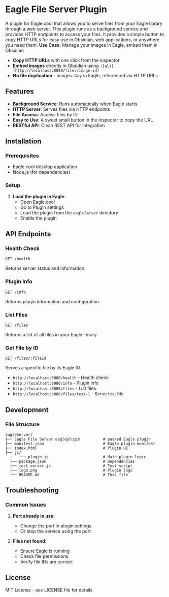 # Eagle File Server Plugin

A plugin for Eagle.cool that allows you to serve files from your Eagle library through a web server. This plugin runs as a background service and provides HTTP endpoints to access your files.
It provides a simple button to copy HTTP URLs for easy use in Obsidian, web applications, or anywhere you need them.
**Use Case**: Manage your images in Eagle, embed them in Obsidian
- **Copy HTTP URLs** with one click from the inspector
- **Embed images** directly in Obsidian using `![alt](http://localhost:8080/files/image-id)`
- **No file duplication** - images stay in Eagle, referenced via HTTP URLs

 
## Features
-  **Background Service**: Runs automatically when Eagle starts
-  **HTTP Server**: Serves files via HTTP endpoints
-  **File Access**: Access files by ID
-  **Easy to Use**: A sweet small button in the Inspector to copy the URL
-  **RESTful API**: Clean REST API for integration

## Installation

### Prerequisites

- Eagle.cool desktop application
- Node.js (for dependencies)

### Setup
1. **Load the plugin in Eagle**:
   - Open Eagle.cool
   - Go to Plugin settings
   - Load the plugin from the `eagleServer` directory
   - Enable the plugin

## API Endpoints

### Health Check
```
GET /health
```
Returns server status and information.

### Plugin Info
```
GET /info
```
Returns plugin information and configuration.

### List Files
```
GET /files
```
Returns a list of all files in your Eagle library.

### Get File by ID
```
GET /files/:fileId
```
Serves a specific file by its Eagle ID.


- `http://localhost:8080/health` - Health check
- `http://localhost:8080/info` - Plugin info
- `http://localhost:8080/files` - List files
- `http://localhost:8080/files/test-1` - Serve test file

## Development

### File Structure

```
eagleServer/
├── Eagle File Server.eagleplugin          # packed Eagle plugin 
├── manifest.json                          # Eagle plugin manifest
├── index.html                             # Plugin UI
├── js/
  │   └── plugin.js                        # Main plugin logic
  ├── package.json                         # Dependencies
  ├── test-server.js                       # Test script
  ├── logo.png                             # Plugin logo
  └── README.md                            # This file
```

## Troubleshooting

### Common Issues

1. **Port already in use**:
   - Change the port in plugin settings
   - Or stop the service using the port

2. **Files not found**:
   - Ensure Eagle is running
   - Check file permissions
   - Verify file IDs are correct

## License

MIT License - see LICENSE file for details.

